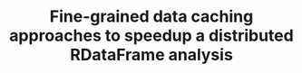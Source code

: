 ---
layout: default
title: Fine-grained data caching approaches to speedup a distributed RDataFrame analysis
authors: Vincenzo Eduardo Padulano, Enric Tejedor Saavedra and Pedro Alonso-Jordá
publication: 25th International Conference on Computing in High Energy and Nuclear Physics (CHEP 2021)
year: 2021
type: RDF
doi: 10.1051/epjconf/202125102027
---